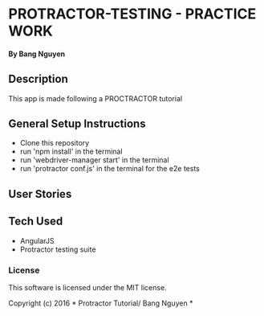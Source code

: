 # PROTRACTOR-TESTING - PRACTICE WORK
#### By Bang Nguyen

## Description
This app is made following a PROCTRACTOR tutorial

## General Setup Instructions
* Clone this repository
* run 'npm install' in the terminal
* run 'webdriver-manager start' in the terminal
* run 'protractor conf.js' in the terminal for the e2e tests

## User Stories


## Tech Used
* AngularJS
* Protractor testing suite


### License

This software is licensed under the MIT license.

Copyright (c) 2016 * Protractor Tutorial/ Bang Nguyen *
